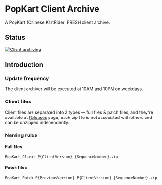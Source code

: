 # PopKart Client Archive

A PopKart (Chinese KartRider) FRESH client archive.

## Status

[![Client archiving](https://github.com/brownsugar/popkart-client-archive/actions/workflows/main.yml/badge.svg?branch=main)](https://github.com/brownsugar/popkart-client-archive/actions/workflows/main.yml)

## Introduction

### Update frequency

The client archiver will be executed at 10AM and 10PM on weekdays.

### Client files

Client files are separated into 2 types — full files & patch files, and they're available at [Releases](/releases) page, each zip file is not associated with others and can be unzipped independently.

### Naming rules

#### Full files

```
PopKart_Client_P{ClientVersion}_{SequenceNumber}.zip
```

#### Patch files

```
PopKart_Patch_P{PreviousVersion}_P{ClientVersion}_{SequenceNumber}.zip
```
